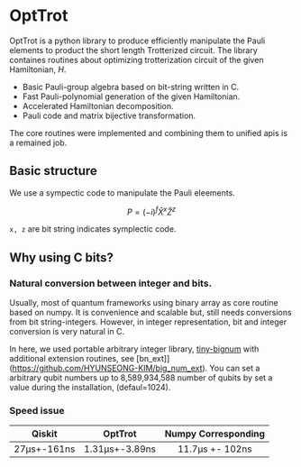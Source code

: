 # OptTrot

OptTrot is a python library to produce efficiently manipulate
the Pauli elements to product the short length Trotterized circuit.
The library containes routines about optimizing trotterization circuit of the given Hamiltonian, $H$.

* Basic Pauli-group algebra based on bit-string written in C.
* Fast Pauli-polynomial generation of the given Hamiltonian.
* Accelerated Hamiltonian decomposition.
* Pauli code and matrix bijective transformation.

The core routines were implemented and combining them to unified apis is a remained job.

## Basic structure

We use a sympectic code to manipulate the Pauli eleements.

$$P = (-i)^f \hat{X}^x \hat{Z}^z$$

`x, z` are bit string indicates symplectic code.

## Why using C bits?

### Natural conversion between integer and bits.
Usually, most of quantum frameworks using binary array as core routine based on numpy.
It is convenience and scalable but, still needs conversions from bit string-integers.
However, in integer representation, bit and integer conversion is very natural in C.

In here, we used portable arbitrary integer library, [tiny-bignum](https://github.com/kokke/tiny-bignum-c) with additional 
extension routines, see [bn_ext]](https://github.com/HYUNSEONG-KIM/big_num_ext).
You can set a arbitrary qubit numbers up to 8,589,934,588 number of qubits by set a value during the installation, (defaul=1024).

### Speed issue

|Qiskit| OptTrot | Numpy Corresponding|
|:------:|:-----:|:-------------------:|
|27μs+-161ns| 1.31μs+-3.89ns | 11.7μs +- 102ns|
